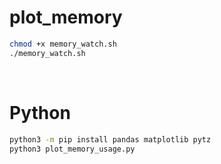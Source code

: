 # plot_memory

```bash
chmod +x memory_watch.sh
./memory_watch.sh
```

<br>

# Python

```bash
python3 -m pip install pandas matplotlib pytz
python3 plot_memory_usage.py
```
